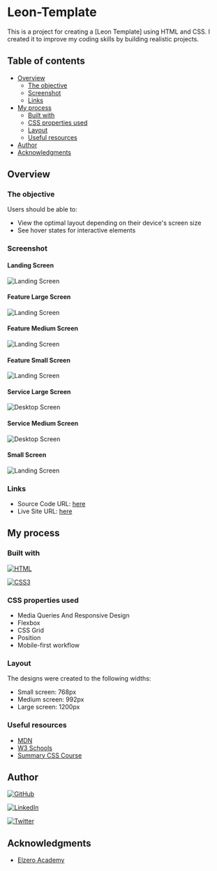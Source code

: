 
# Leon-Template

This is a project for creating a [Leon Template] using HTML and CSS.
I created it to improve my coding skills by building realistic projects.

## Table of contents

- [Overview](#overview)
  - [The objective](#the-objective)
  - [Screenshot](#screenshot)
  - [Links](#links)
- [My process](#my-process)
  - [Built with](#built-with)
  - [CSS properties used](#CSS-properties-used)
  - [Layout](#Layout)
  - [Useful resources](#useful-resources)
- [Author](#author)
- [Acknowledgments](#acknowledgments)

## Overview

### The objective

Users should be able to:

- View the optimal layout depending on their device's screen size
- See hover states for interactive elements

### Screenshot

#### Landing Screen 
![Landing Screen](https://github.com/IbrahimAlsabr/Leon-Template/blob/master/design/screenshots/landing-screen.jpg?raw=true")



#### Feature Large Screen 
![Landing Screen](https://github.com/IbrahimAlsabr/Leon-Template/blob/master/design/screenshots/feature-large-screen.jpg?raw=true")

#### Feature Medium Screen 
![Landing Screen](https://github.com/IbrahimAlsabr/Leon-Template/blob/master/design/screenshots/feature-medium-screen.jpg?raw=true")

#### Feature Small Screen 
![Landing Screen](https://github.com/IbrahimAlsabr/Leon-Template/blob/master/design/screenshots/feature-screen-mobile.jpg?raw=true")



#### Service Large Screen 
![Desktop Screen](https://github.com/IbrahimAlsabr/Leon-Template/blob/master/design/screenshots/service-large-screen.jpg?raw=true)

#### Service Medium Screen
![Desktop Screen](https://github.com/IbrahimAlsabr/Leon-Template/blob/master/design/screenshots/service-medium-screen.jpg?raw=true)

#### Small Screen
![Landing Screen](https://github.com/IbrahimAlsabr/Leon-Template/blob/master/design/screenshots/feature-small-screen.png?raw=true")

### Links

- Source Code URL:  [here](https://github.com/IbrahimAlsabr/Leon-Template)
- Live Site URL: [here](https://ibrahimalsabr.github.io/Leon-Template/)

## My process

### Built with
[![HTML](https://img.shields.io/badge/HTML5-E34F26?style=for-the-badge&logo=html5&logoColor=white)](https://developer.mozilla.org/fr/) 

[![CSS3](https://img.shields.io/badge/CSS3-1572B6?style=for-the-badge&logo=css3&logoColor=white)](https://developer.mozilla.org/fr/docs/Web/CSS)

### CSS properties used
- Media Queries And Responsive Design
- Flexbox
- CSS Grid
- Position
- Mobile-first workflow

### Layout
The designs were created to the following widths:

- Small screen: 768px
- Medium screen: 992px
- Large screen: 1200px

### Useful resources
- [MDN](https://developer.mozilla.org/en-US/docs/Web/HTML/Element) 
- [W3 Schools](https://www.w3schools.com/TAGS/default.ASP) 
- [Summary CSS Course](https://elzero.org/category/courses/css-course/)
## Author

[![GitHub](https://img.shields.io/badge/GitHub-100000?style=for-the-badge&logo=github&logoColor=white)](https://github.com/IbrahimAlsabr)

[![LinkedIn](https://img.shields.io/badge/LinkedIn-0077B5?style=for-the-badge&logo=linkedin&logoColor=white)](https://www.linkedin.com/in/ibrahim-alsabr-188939231/)

[![Twitter](https://img.shields.io/badge/Twitter-1DA1F2?style=for-the-badge&logo=twitter&logoColor=white)](https://twitter.com/home?lang=fr)


## Acknowledgments

* [Elzero Academy](https://elzero.org/)


